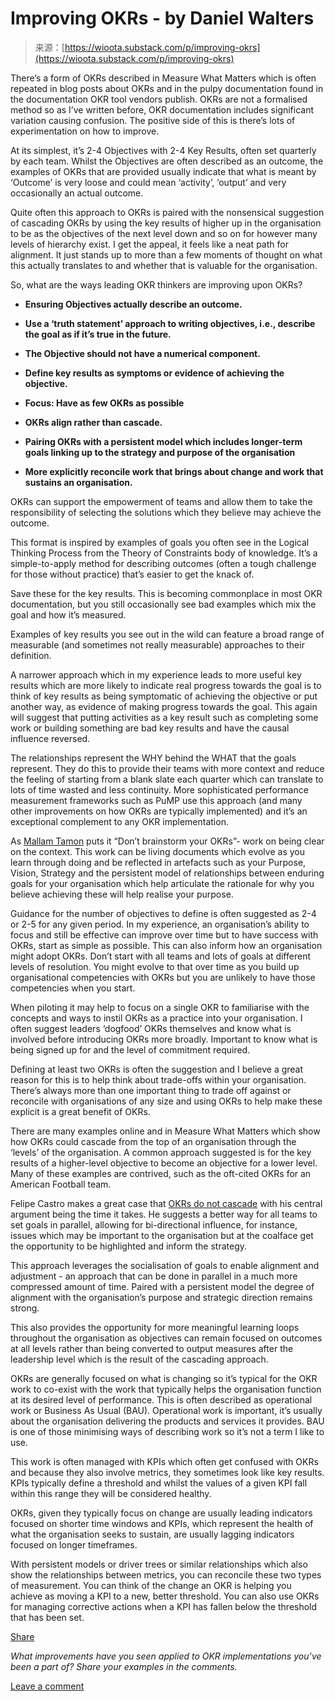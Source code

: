 <!--yml
category: 未分类
date: 2024-05-29 12:35:43
-->

# Improving OKRs - by Daniel Walters

> 来源：[https://wioota.substack.com/p/improving-okrs](https://wioota.substack.com/p/improving-okrs)

There’s a form of OKRs described in Measure What Matters which is often repeated in blog posts about OKRs and in the pulpy documentation found in the documentation OKR tool vendors publish. OKRs are not a formalised method so as I’ve written before, OKR documentation includes significant variation causing confusion. The positive side of this is there’s lots of experimentation on how to improve.

At its simplest, it’s 2-4 Objectives with 2-4 Key Results, often set quarterly by each team. Whilst the Objectives are often described as an outcome, the examples of OKRs that are provided usually indicate that what is meant by ‘Outcome’ is very loose and could mean ‘activity’, ‘output’ and very occasionally an actual outcome.

Quite often this approach to OKRs is paired with the nonsensical suggestion of cascading OKRs by using the key results of higher up in the organisation to be as the objectives of the next level down and so on for however many levels of hierarchy exist. I get the appeal, it feels like a neat path for alignment. It just stands up to more than a few moments of thought on what this actually translates to and whether that is valuable for the organisation.

So, what are the ways leading OKR thinkers are improving upon OKRs?

*   **Ensuring Objectives actually describe an outcome.**

*   **Use a ‘truth statement’ approach to writing objectives, i.e., describe the goal as if it’s true in the future.**

*   **The Objective should not have a numerical component.**

*   **Define key results as symptoms or evidence of achieving the objective.**

*   **Focus: Have as few OKRs as possible**

*   **OKRs align rather than cascade.**

*   **Pairing OKRs with a persistent model which includes longer-term goals linking up to the strategy and purpose of the organisation**

*   **More explicitly reconcile work that brings about change and work that sustains an organisation.**

OKRs can support the empowerment of teams and allow them to take the responsibility of selecting the solutions which they believe may achieve the outcome.

This format is inspired by examples of goals you often see in the Logical Thinking Process from the Theory of Constraints body of knowledge. It’s a simple-to-apply method for describing outcomes (often a tough challenge for those without practice) that’s easier to get the knack of.

Save these for the key results. This is becoming commonplace in most OKR documentation, but you still occasionally see bad examples which mix the goal and how it’s measured.

Examples of key results you see out in the wild can feature a broad range of measurable (and sometimes not really measurable) approaches to their definition.

A narrower approach which in my experience leads to more useful key results which are more likely to indicate real progress towards the goal is to think of key results as being symptomatic of achieving the objective or put another way, as evidence of making progress towards the goal. This again will suggest that putting activities as a key result such as completing some work or building something are bad key results and have the causal influence reversed.

The relationships represent the WHY behind the WHAT that the goals represent. They do this to provide their teams with more context and reduce the feeling of starting from a blank slate each quarter which can translate to lots of time wasted and less continuity. More sophisticated performance measurement frameworks such as PuMP use this approach (and many other improvements on how OKRs are typically implemented) and it’s an exceptional complement to any OKR implementation.

As [Mallam Tamon](https://twitter.com/perfexcellent) puts it “Don’t brainstorm your OKRs”- work on being clear on the context. This work can be living documents which evolve as you learn through doing and be reflected in artefacts such as your Purpose, Vision, Strategy and the persistent model of relationships between enduring goals for your organisation which help articulate the rationale for why you believe achieving these will help realise your purpose.

Guidance for the number of objectives to define is often suggested as 2-4 or 2-5 for any given period. In my experience, an organisation’s ability to focus and still be effective can improve over time but to have success with OKRs, start as simple as possible. This can also inform how an organisation might adopt OKRs. Don’t start with all teams and lots of goals at different levels of resolution. You might evolve to that over time as you build up organisational competencies with OKRs but you are unlikely to have those competencies when you start.

When piloting it may help to focus on a single OKR to familiarise with the concepts and ways to instil OKRs as a practice into your organisation. I often suggest leaders ‘dogfood’ OKRs themselves and know what is involved before introducing OKRs more broadly. Important to know what is being signed up for and the level of commitment required.

Defining at least two OKRs is often the suggestion and I believe a great reason for this is to help think about trade-offs within your organisation. There’s always more than one important thing to trade off against or reconcile with organisations of any size and using OKRs to help make these explicit is a great benefit of OKRs.

There are many examples online and in Measure What Matters which show how OKRs could cascade from the top of an organisation through the ‘levels’ of the organisation. A common approach suggested is for the key results of a higher-level objective to become an objective for a lower level. Many of these examples are contrived, such as the oft-cited OKRs for an American Football team.

Felipe Castro makes a great case that [OKRs do not cascade](https://felipecastro.com/en/okr/okrs-not-cascade/) with his central argument being the time it takes. He suggests a better way for all teams to set goals in parallel, allowing for bi-directional influence, for instance, issues which may be important to the organisation but at the coalface get the opportunity to be highlighted and inform the strategy.

This approach leverages the socialisation of goals to enable alignment and adjustment - an approach that can be done in parallel in a much more compressed amount of time. Paired with a persistent model the degree of alignment with the organisation’s purpose and strategic direction remains strong.

This also provides the opportunity for more meaningful learning loops throughout the organisation as objectives can remain focused on outcomes at all levels rather than being converted to output measures after the leadership level which is the result of the cascading approach.

OKRs are generally focused on what is changing so it’s typical for the OKR work to co-exist with the work that typically helps the organisation function at its desired level of performance. This is often described as operational work or Business As Usual (BAU). Operational work is important, it’s usually about the organisation delivering the products and services it provides. BAU is one of those minimising ways of describing work so it’s not a term I like to use.

This work is often managed with KPIs which often get confused with OKRs and because they also involve metrics, they sometimes look like key results. KPIs typically define a threshold and whilst the values of a given KPI fall within this range they will be considered healthy.

OKRs, given they typically focus on change are usually leading indicators focused on shorter time windows and KPIs, which represent the health of what the organisation seeks to sustain, are usually lagging indicators focused on longer timeframes.

With persistent models or driver trees or similar relationships which also show the relationships between metrics, you can reconcile these two types of measurement. You can think of the change an OKR is helping you achieve as moving a KPI to a new, better threshold. You can also use OKRs for managing corrective actions when a KPI has fallen below the threshold that has been set.

[Share](https://wioota.substack.com/p/improving-okrs?utm_source=substack&utm_medium=email&utm_content=share&action=share)

*What improvements have you seen applied to OKR implementations you’ve been a part of? Share your examples in the comments.*

[Leave a comment](https://wioota.substack.com/p/improving-okrs/comments)